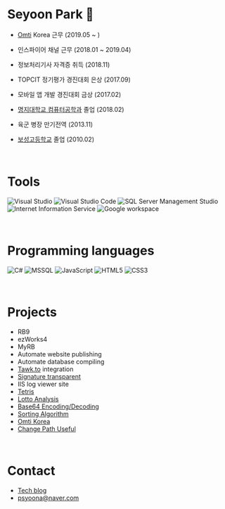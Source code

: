 # Seyoon Park 👋
- [Omti](https://www.omti.com/) Korea 근무 (2019.05 ~ )
- 인스파이어 채널 근무 (2018.01 ~ 2019.04)
- 정보처리기사 자격증 취득 (2018.11)
- TOPCIT 정기평가 경진대회 은상 (2017.09)
- 모바일 앱 개발 경진대회 금상 (2017.02)
- [명지대학교 컴퓨터공학과](http://jw4.mju.ac.kr/user/cs/index.action) 졸업 (2018.02)
- 육군 병장 만기전역 (2013.11)
- [보성고등학교](https://posung.sen.hs.kr/) 졸업 (2010.02)

  <br/>  
  
# Tools
![Visual Studio](https://img.shields.io/badge/-Visual%20Studio-yellowgreen)
![Visual Studio Code](https://img.shields.io/badge/-Visual%20Studio%20Code-yellowgreen)
![SQL Server Management Studio](https://img.shields.io/badge/-SQL%20Server%20Management%20Stuidio-yellowgreen)
![Internet Information Service](https://img.shields.io/badge/-Internet%20Information%20Service-yellowgreen)
![Google workspace](https://img.shields.io/badge/-Google%20workspace-yellowgreen)

<br/>  

# Programming languages
![C#](https://img.shields.io/badge/-C%23-brightgreen)
![MSSQL](https://img.shields.io/badge/-MS--SQL-brightgreen)
![JavaScript](https://img.shields.io/badge/-JavaScript-orange)
![HTML5](https://img.shields.io/badge/-HTML5-orange)
![CSS3](https://img.shields.io/badge/-CSS3-orange)

<br/>  

# Projects
- RB9
- ezWorks4
- MyRB
- Automate website publishing
- Automate database compiling
- [Tawk.to](https://www.tawk.to/) integration
- [Signature transparent](http://yoonslab.com/Laboratory/Signature)
- IIS log viewer site
- [Tetris](http://yoonslab.com/Laboratory/Tetris)
- [Lotto Analysis](http://yoonslab.com/Laboratory/LottoAnalysis)
- [Base64 Encoding/Decoding](http://yoonslab.com/Laboratory/SecureAlgorithm)
- [Sorting Algorithm](http://yoonslab.com/Laboratory/SortingAlgorithm)
- [Omti Korea](http://yoonslab.com/OMTIKorea/Index)
- [Change Path Useful](http://yoonslab.com/Laboratory/ChangePathUseful)

<br/>  

# Contact
- [Tech blog](https://blog.naver.com/psyoona)
- psyoona@naver.com
